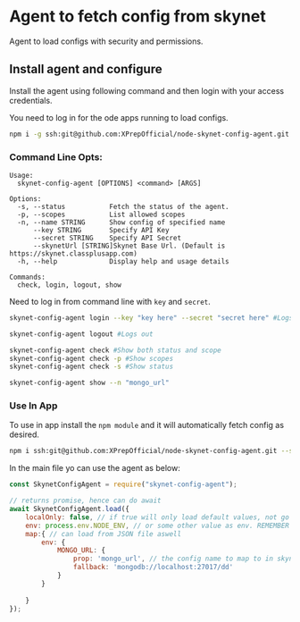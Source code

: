 # Agent to fetch config from skynet
Agent to load configs with security and permissions.

## Install agent and configure
Install the agent using following command and then login with your access credentials.

You need to log in for the ode apps running to load configs.

```bash
npm i -g ssh:git@github.com:XPrepOfficial/node-skynet-config-agent.git
```

### Command Line Opts:
```$xslt
Usage:
  skynet-config-agent [OPTIONS] <command> [ARGS]

Options: 
  -s, --status           Fetch the status of the agent.
  -p, --scopes           List allowed scopes
  -n, --name STRING      Show config of specified name
      --key STRING       Specify API Key
      --secret STRING    Specify API Secret
      --skynetUrl [STRING]Skynet Base Url. (Default is https://skynet.classplusapp.com)
  -h, --help             Display help and usage details

Commands: 
  check, login, logout, show
```

Need to log in from command line with `key` and `secret`.

```bash
skynet-config-agent login --key "key here" --secret "secret here" #Logs in
```
```bash
skynet-config-agent logout #Logs out
```
```bash
skynet-config-agent check #Show both status and scope
skynet-config-agent check -p #Show scopes
skynet-config-agent check -s #Show status
```
```bash
skynet-config-agent show --n "mongo_url"
```


### Use In App
To use in app install the `npm module` and it will automatically fetch config as desired.

```bash
npm i ssh:git@github.com:XPrepOfficial/node-skynet-config-agent.git --save
```

In the main file yo can use the agent as below:

```javascript
const SkynetConfigAgent = require("skynet-config-agent");

// returns promise, hence can do await
await SkynetConfigAgent.load({
    localOnly: false, // if true will only load default values, not go to skynet. To work offline, or dev.
    env: process.env.NODE_ENV, // or some other value as env. REMEMBER you will be ONLY able to fetch config of granted envs. ex: if your token is only granted development,staging access you can never load production configs.
    map:{ // can load from JSON file aswell
        env: {
            MONGO_URL: {
                prop: 'mongo_url', // the config name to map to in skynet
                fallback: 'mongodb://localhost:27017/dd'
            }
        }
        
    }
});
```
